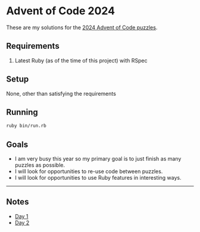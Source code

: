 # Advent of Code 2024

These are my solutions for the [2024 Advent of Code puzzles](https://adventofcode.com/2024).

## Requirements

 1. Latest Ruby (as of the time of this project) with RSpec

## Setup

None, other than satisfying the requirements

## Running

```bash
ruby bin/run.rb
```

## Goals

- I am very busy this year so my primary goal is to just finish as many puzzles as possible.
- I will look for opportunities to re-use code between puzzles.
- I will look for opportunities to use Ruby features in interesting ways.

---
## Notes
- [Day 1](./notes/day1.md)
- [Day 2](./notes/day2.md)
